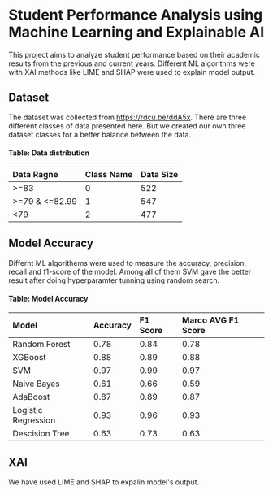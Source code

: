 
# Student Performance Analysis using Machine Learning and Explainable AI

This project aims to analyze student performance based on their academic results from the previous and current years. Different ML algorithms were with XAI methods like LIME and SHAP were used to explain model output. 

## Dataset
The dataset was collected from https://rdcu.be/ddA5x. There are three different classes of data presented here. But we created our own three dataset classes for a better balance between the data. 

#### Table: Data distribution
| **Data Ragne** | **Class Name** | **Data Size**
| :-------- | :------- | :------- 
| >=83 | 0 | 522
| >=79 & <=82.99 | 1 | 547
| <79 | 2 | 477

## Model Accuracy
Differnt ML algorithems were used to measure the accuracy, precision, recall and f1-score of the model. Among all of them SVM gave the better result after doing hyperparamter tunning using random search. 

#### Table: Model Accuracy
| **Model** | **Accuracy** | **F1 Score** | **Marco AVG F1 Score**
| :-------- | :------- | :-------- | :------- 
| Random Forest  | 0.78 | 0.84 | 0.78
| XGBoost | 0.88 | 0.89 | 0.88
| SVM | 0.97 | 0.99 | 0.97
| Naive Bayes | 0.61 | 0.66 | 0.59
| AdaBoost | 0.87 | 0.89 | 0.87
| Logistic Regression | 0.93 | 0.96 | 0.93
| Descision Tree | 0.63 | 0.73 | 0.63

## XAI

We have used LIME and SHAP to expalin model's output.
